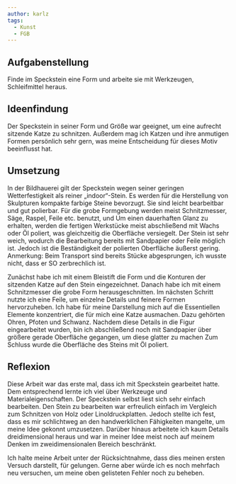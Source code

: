 ```yaml
---
author: karlz
tags:
  - Kunst
  - FGB
---
```


## Aufgabenstellung

Finde im Speckstein eine Form und arbeite sie mit Werkzeugen, Schleifmittel heraus.

## Ideenfindung

Der Speckstein in seiner Form und Größe war geeignet, um eine aufrecht sitzende Katze zu schnitzen. Außerdem mag ich Katzen und ihre anmutigen Formen persönlich sehr gern, was meine Entscheidung für dieses Motiv beeinflusst hat.

## Umsetzung

In der Bildhauerei gilt der Speckstein wegen seiner geringen Wetterfestigkeit als reiner „indoor“-Stein. Es werden für die Herstellung von Skulpturen kompakte farbige Steine bevorzugt. Sie sind leicht bearbeitbar und gut polierbar. Für die grobe Formgebung werden meist Schnitzmesser, Säge, Raspel, Feile etc. benutzt, und    Um einen dauerhaften Glanz zu erhalten, werden die fertigen Werkstücke meist abschließend mit Wachs oder Öl poliert, was gleichzeitig die Oberfläche versiegelt.
Der Stein ist sehr weich, wodurch die Bearbeitung bereits mit Sandpapier oder Feile möglich ist. Jedoch ist die Beständigkeit der polierten Oberfläche äußerst gering. Anmerkung: Beim Transport sind bereits Stücke abgesprungen, ich wusste nicht, dass er SO zerbrechlich ist.

Zunächst habe ich mit einem Bleistift die Form und die Konturen der sitzenden Katze auf den Stein eingezeichnet. Danach habe ich mit einem Schnitzmesser die grobe Form herausgeschnitten. Im nächsten Schritt nutzte ich eine Feile, um einzelne Details und feinere Formen hervorzuheben. Ich habe für meine Darstellung mich auf die Essentiellen Elemente konzentriert, die für mich eine Katze ausmachen. Dazu gehörten Ohren, Pfoten und Schwanz. Nachdem diese Details in die Figur eingearbeitet wurden, bin ich abschließend noch mit Sandpapier über größere gerade Oberfläche gegangen, um diese glatter zu machen 
Zum Schluss wurde die Oberfläche des Steins mit Öl poliert.

## Reflexion

Diese Arbeit war das erste mal, dass ich mit Speckstein gearbeitet hatte. Dem entsprechend lernte ich viel über Werkzeuge und Materialeigenschaften. Der Speckstein selbst liest sich sehr einfach bearbeiten. Den Stein zu bearbeiten war erfreulich einfach im Vergleich zum Schnitzen von Holz oder Linoldruckplatten. Jedoch stellte ich fest, dass es mir schlichtweg an den handwerklichen Fähigkeiten mangelte, um meine Idee gekonnt umzusetzen. Darüber hinaus arbeitete ich kaum Details dreidimensional heraus und war in meiner Idee meist noch auf meinem Denken im zweidimensionalen Bereich beschränkt. 

Ich halte meine Arbeit unter der Rücksichtnahme, dass dies meinen ersten Versuch darstellt, für gelungen. Gerne aber würde ich es noch mehrfach neu versuchen, um meine oben gelisteten Fehler noch zu beheben.